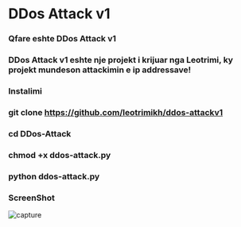 # DDos Attack v1 
### Qfare eshte DDos Attack v1

### DDos Attack v1 eshte nje projekt i krijuar nga Leotrimi, ky projekt mundeson attackimin e ip addressave!

### Instalimi

### git clone https://github.com/leotrimikh/ddos-attackv1

### cd DDos-Attack

### chmod +x ddos-attack.py

### python ddos-attack.py

### ScreenShot 

![capture](https://1.bp.blogspot.com/-NQcWsDmrypU/YGhHPHzT-FI/AAAAAAAAA24/H2UxqGEKt0kfG67u0JcOrBx_PFDT9g0qwCLcBGAsYHQ/s1920/Pamja%2Be%2B%25C3%25A7astit%2B%252839%2529.png)

